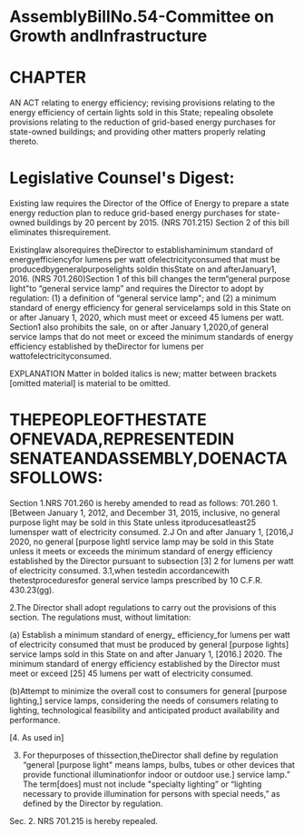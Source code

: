 # AssemblyBillNo.54-Committee on Growth andInfrastructure  

# CHAPTER  

AN ACT relating to energy efficiency; revising provisions relating to the energy efficiency of certain lights sold in this State; repealing obsolete provisions relating to the reduction of grid-based energy purchases for state-owned buildings; and providing other matters properly relating thereto.  

# Legislative Counsel's Digest:  

Existing law requires the Director of the Office of Energy to prepare a state energy reduction plan to reduce grid-based energy purchases for state-owned buildings by 20 percent by 2015. (NRS 701.215) Section 2 of this bill eliminates thisrequirement.  

Existinglaw alsorequires theDirector to establishaminimum standard of energyefficiencyfor lumens per watt ofelectricityconsumed that must be producedbygeneralpurposelights soldin thisState on and afterJanuary1, 2016. (NRS 701.260)Section 1 of this bill changes the term“general purpose light"to “general service lamp” and requires the Director to adopt by regulation: (1) a definition of “general service lamp"; and (2) a minimum standard of energy efficiency for general servicelamps sold in this State on or after January 1, 2020, which must meet or exceed 45 lumens per watt. Section1 also prohibits the sale, on or after January 1,2020,of general service lamps that do not meet or exceed the minimum standards of energy efficiency established by theDirector for lumens per wattofelectricityconsumed.  

EXPLANATION  Matter in bolded italics is new; matter between brackets [omitted material] is material to be omitted.  

# THEPEOPLEOFTHESTATE OFNEVADA,REPRESENTEDIN SENATEANDASSEMBLY,DOENACTASFOLLOWS:  

Section 1.NRS 701.260 is hereby amended to read as follows: 701.260 1. [Between January 1, 2012, and December 31, 2015, inclusive, no general purpose light may be sold in this State unless itproducesatleast25 lumensper watt of electricity consumed. 2.J On and after January 1, [2016,J 2020, no general [purpose lightl service lamp may be sold in this State unless it meets or exceeds the minimum standard of energy efficiency established by the Director pursuant to subsection [3] 2 for lumens per watt of electricity consumed. 3.1,when testedin accordancewith thetestproceduresfor general service lamps prescribed by 10 C.F.R. 430.23(gg).  

2.The Director shall adopt regulations to carry out the provisions of this section. The regulations must, without limitation:  

(a) Establish a minimum standard of energy_ efficiency_for lumens per watt of electricity consumed that must be produced by general [purpose lights] service lamps sold in this State on and after January 1, [2016.] 2020. The minimum standard of energy efficiency established by the Director must meet or exceed [25] 45 lumens per watt of electricity consumed.  

(b)Attempt to minimize the overall cost to consumers for general [purpose lighting,] service lamps, considering the needs of consumers relating to lighting, technological feasibility and anticipated product availability and performance.  

[4.  As used in]  

3. For thepurposes of thissection,theDirector shall define by regulation “general [purpose light" means lamps, bulbs, tubes or other devices that provide functional illuminationfor indoor or outdoor use.] service lamp.” The term[does] must not include "specialty lighting” or “lighting necessary to provide illumination for persons with special needs,” as defined by the Director by regulation.  

Sec. 2. NRS 701.215 is hereby repealed.  